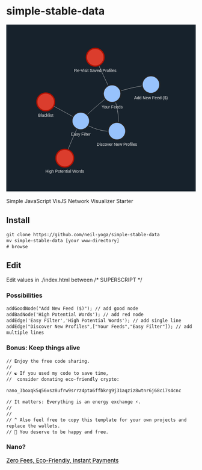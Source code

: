 # simple-stable-data
![alt text](preview.png)

Simple JavaScript VisJS Network Visualizer Starter

## Install
```
git clone https://github.com/neil-yoga/simple-stable-data
mv simple-stable-data [your www-directory]
# browse 
```

## Edit
Edit values in ./index.html between /* SUPERSCRIPT */

### Possibilities
```
addGoodNode("Add New Feed ($)"); // add good node
addBadNode('High Potential Words'); // add red node
addEdge('Easy Filter','High Potential Words'); // add single line
addEdge("Discover New Profiles",["Your Feeds","Easy Filter"]); // add multiple lines
```


### Bonus: Keep things alive
```
// Enjoy the free code sharing. 
//
// ☯️ If you used my code to save time,
//  consider donating eco-friendly crypto:
```

```
nano_3boxqk5q56xsz8ufrw9srrz4pta6ffbkrg9j31aqziz8wtnr6j68ci7s4cnc
```

```
// It matters: Everything is an energy exchange ⚡.
//
//
// ^ Also feel free to copy this template for your own projects and replace the wallets.
// 🙏 You deserve to be happy and free.
```

### Nano?
<a style="color:black;font-size:15px;" href="https://nano.org">Zero Fees, Eco-Friendly, Instant Payments</a>

